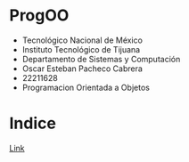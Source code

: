 # ProgOO
- Tecnológico Nacional de México
- Instituto Tecnológico de Tijuana
- Departamento de Sistemas y Computación
- Oscar Esteban Pacheco Cabrera
- 22211628
- Programacion Orientada a Objetos

# Indice

[Link](./ParadigmaOO/README.md)